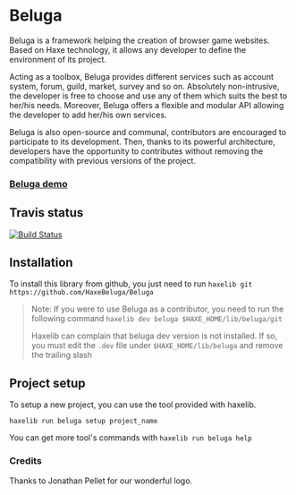 Beluga
======

Beluga is a framework helping the creation of browser game websites. Based on Haxe technology, it allows any developer to define the environment of its project.

Acting as a toolbox, Beluga provides different services such as account system, forum, guild, market, survey and so on. Absolutely non-intrusive, the developer is free to choose and use any of them which suits the best to her/his needs. Moreover, Beluga offers a flexible and modular API allowing the developer to add her/his own services.

Beluga is also open-source and communal, contributors are encouraged to participate to its development. Then, thanks to its powerful architecture, developers have the opportunity to contributes without removing the compatibility with previous versions of the project.

### [Beluga demo](https://github.com/HaxeBeluga/BelugaDemo "belugademo") ###

## Travis status ##

[![Build Status](https://travis-ci.org/HaxeBeluga/Beluga.png?branch=master)](https://travis-ci.org/HaxeBeluga/Beluga)

## Installation ##

To install this library from github, you just need to run `haxelib git https://github.com/HaxeBeluga/Beluga`

> Note: If you were to use Beluga as a contributor, you need to run the following command `haxelib dev beluga $HAXE_HOME/lib/beluga/git`
> 
> Haxelib can complain that beluga dev version is not installed. If so, you must edit the `.dev` file under `$HAXE_HOME/lib/beluga` and remove the trailing slash

## Project setup ##

To setup a new project, you can use the tool provided with haxelib.

`haxelib run beluga setup project_name`

You can get more tool's commands with `haxelib run beluga help`

### Credits ###
Thanks to Jonathan Pellet for our wonderful logo.
